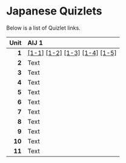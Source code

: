 # Japanese Quizlets

Below is a list of Quizlet links.

|**Unit**|AIJ 1|
|-:|:-|
|**1**|[[1-1]](https://quizlet.com/524958231) [[1-2]](https://quizlet.com/525637810) [[1-3]](https://quizlet.com/526733992) [[1-4]](https://quizlet.com/523447193) [[1-5]](https://quizlet.com/523454592)|
|**2**|Text|
|**3**|Text|
|**4**|Text|
|**5**|Text|
|**6**|Text|
|**7**|Text|
|**8**|Text|
|**9**|Text|
|**10**|Text|
|**11**|Text|